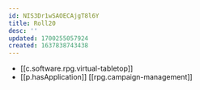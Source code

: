 ```yaml
---
id: NIS3Dr1wSAOECAjgT8l6Y
title: Roll20
desc: ''
updated: 1700255057924
created: 1637838743438
---
```



- [[c.software.rpg.virtual-tabletop]]
- [[p.hasApplication]] [[rpg.campaign-management]]
